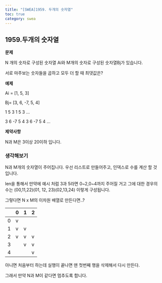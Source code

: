 ```yaml
---
title: "[SWEA]1959. 두개의 숫자열"
toc: true
category: swea
---
```


## 1959.두개의 숫자열

**문제**

N 개의 숫자로 구성된 숫자열 Ai와 M개의 숫자로 구성된 숫자열Bj가 있습니다.

서로 마주보는 숫자들을 곱하고 모두 더 할 때 최댓값은?

**예제**

Ai = [1, 5, 3]

Bj= [3, 6, -7, 5, 4]

1 5 3			   1 5 3 	...

3 6 -7 5 4	3 6 -7 5 4 	...

**제약사항**

N과 M은 3이상 20이하 입니다.

### 생각해보기

N과 M개의 숫자열이 주어집니다. 우선 리스트로 만들어주고, 인덱스로 수를 계산 할 것입니다.

len을 통해서 만약에 예시 처럼 3과 5라면 0~2,0~4까지 주어질 거고 그에 대한 경우의 수는 (00,11,22)(01, 12, 23)(02,13,24) 이렇게 구성됩니다.

그렇다면 N x M의 이차원 배열로 만든다면..?

|      | 0    | 1    | 2    |
| ---- | ---- | ---- | ---- |
| 0    | v    |      |      |
| 1    | v    | v    |      |
| 2    | v    | v    | v    |
| 3    |      | v    | v    |
| 4    |      |      | v    |

 아니면 처음부터 하는데 실행이 끝나면 맨 첫번째 행을 삭제해서 다시 만든다.

그래서 만약 N과 M이 같다면 멈추도록 합니다.